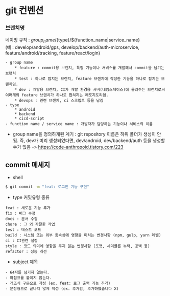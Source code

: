 # git 컨벤션

### 브랜치명
네이밍 규칙 : ${group_name}/${type}/${function_name|service_name}  
(예 : develop/android/gps, develop/backend/auth-microservice, feature/android/tracking, feature/react/login)


    - group name
        * feature : commit용 브랜치, 특정 기능이나 서비스를 개발해서 commit을 남기는 브랜치
        * test : 하나로 합치는 브랜치, feature 브랜치에 작성한 기능을 하나로 합치는 브랜치임.
        * dev : 개발용 브랜치, CI가 개발 환경용 서버(네임스페이스)에 올려주는 브랜치로써 여러개의 feature 브랜치가 하나로 합쳐지는 레포지토리임.
        * devops : 관련 브랜치, ci 스크립트 등을 남김
    - type
        * android
        * backend
        * cicd-script
    - function name / service name : 개발자가 담당하는 기능이나 서비스의 이름

- group name을 정의하게된 계기 :
git repository 이름은 하위 폴더가 생성이 안됨.  즉, dev가 미리 생성되었다면, dev/android, dev/backend/auth 등을 생성할 수가 없음
-> https://code-anthropoid.tistory.com/223


## commit 메세지
- shell
```sh
$ git commit -m "feat: 로그인 기능 구현"
```

- type 커밋유형 종류
```
feat : 새로운 기능 추가
fix : 버그 수정
docs : 문서 수정
chore : 그 외 자잘한 작업
test : 테스트 코드
build : 시스템 또는 외부 종속성에 영향을 미치는 변경사항 (npm, gulp, yarn 레벨)
ci : CI관련 설정
style : 코드 의미에 영향을 주지 않는 변경사항 (포맷, 세미콜론 누락, 공백 등)
refactor : 성능 개선
```

- subject 제목
```
- 64자를 넘기지 않는다.
- 마침표를 붙이지 않는다.
- 개조식 구문으로 작성 (ex. feat: 로그 출력 기능 추가)
- 문장형으로 끝나지 않게 작성 (ex. 추가함, 추가하였습니다 X)
```

